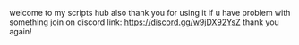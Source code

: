 welcome to my scripts hub also thank you for using it if u have problem with something join on discord link: https://discord.gg/w9jDX92YsZ
thank you again!
